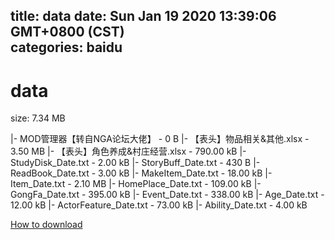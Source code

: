 
title: data
date: Sun Jan 19 2020 13:39:06 GMT+0800 (CST)    
categories: baidu
---

# data
size: 7.34 MB
 
 
|- MOD管理器【转自NGA论坛大佬】 - 0 B
|- 【表头】物品相关&其他.xlsx - 3.50 MB
|- 【表头】角色养成&村庄经营.xlsx - 790.00 kB
|- StudyDisk_Date.txt - 2.00 kB
|- StoryBuff_Date.txt - 430 B
|- ReadBook_Date.txt - 3.00 kB
|- MakeItem_Date.txt - 18.00 kB
|- Item_Date.txt - 2.10 MB
|- HomePlace_Date.txt - 109.00 kB
|- GongFa_Date.txt - 395.00 kB
|- Event_Date.txt - 338.00 kB
|- Age_Date.txt - 12.00 kB
|- ActorFeature_Date.txt - 73.00 kB
|- Ability_Date.txt - 4.00 kB

[How to download](https://bpcam.bemobtrk.com/go/2ceec3aa-1ca2-46d6-b9ff-aaa5c184517c?jno=297)